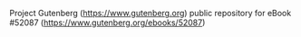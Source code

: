 Project Gutenberg (https://www.gutenberg.org) public repository for
eBook #52087 (https://www.gutenberg.org/ebooks/52087)
